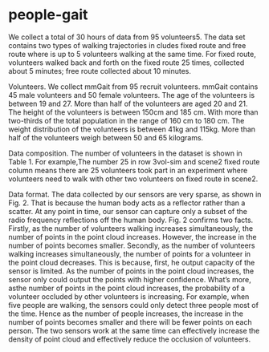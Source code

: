 # people-gait
  We collect a total of 30 hours of data from 95 volunteers5.
The data set contains two types of walking trajectories in cludes fixed route and free route where is up to 5 volunteers
walking at the same time. For fixed route, volunteers walked back and forth on the fixed route 25 times, collected about 5
minutes; free route collected about 10 minutes.

  Volunteers. We collect mmGait from 95 recruit volunteers. mmGait contains 45 male volunteers and 50 female volunteers. The age of the volunteers is between 19 and 27. More than half of the volunteers are aged 20 and 21. The height of the volunteers is between 150cm and 185 cm. With more than two-thirds of the total population in the range of 160 cm to 180 cm. The weight distribution of the volunteers
is between 41kg and 115kg. More than half of the volunteers weigh between 50 and 65 kilograms.

  Data composition. The number of volunteers in the dataset is shown in Table 1. For example,The number 25 in row 3vol-sim and scene2 fixed route column means there are 25 volunteers took part in an experiment where volunteers need to walk with other two volunteers on fixed route in scene2.
  
  Data format. The data collected by our sensors are very sparse, as shown in Fig. 2. That is because the human body acts as a reflector rather than a scatter. At any point in time, our sensor can capture only a subset of the radio frequency reflections off the human body. Fig. 2 confirms two facts. Firstly, as the number of volunteers walking increases simultaneously, the number of points in the point cloud increases. However, the increase in the number of points becomes smaller. Secondly, as the number of volunteers walking increases simultaneously, the number of points for a volunteer in the point cloud decreases. This is because, first, he output capacity of the sensor is limited. As the number of points in the point cloud increases, the sensor only could output the points with higher confidence. What’s more, asthe number of points in the point cloud increases, the probability of a volunteer occluded by other volunteers is increasing. For example, when five people are walking, the sensors could only detect three people most of the time. Hence as the number of people increases, the increase in the number of points becomes smaller and there will be fewer points on each person. The two sensors work at the same time can effectively increase the density of point cloud and effectively reduce the occlusion of volunteers.

